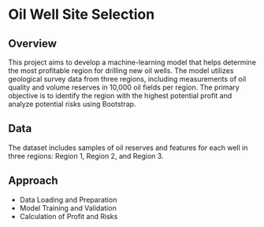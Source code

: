 # Oil Well Site Selection
## Overview
This project aims to develop a machine-learning model that helps determine the most profitable region for drilling new oil wells. The model utilizes geological survey data from three regions, including measurements of oil quality and volume reserves in 10,000 oil fields per region. The primary objective is to identify the region with the highest potential profit and analyze potential risks using Bootstrap.

## Data
The dataset includes samples of oil reserves and features for each well in three regions: Region 1, Region 2, and Region 3.

## Approach
* Data Loading and Preparation
* Model Training and Validation
* Calculation of Profit and Risks

